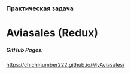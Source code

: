 ### **Практическая задача**
# **Aviasales (Redux)**

##### *GitHub Pages:*
https://chichinumber222.github.io/MyAviasales/  

